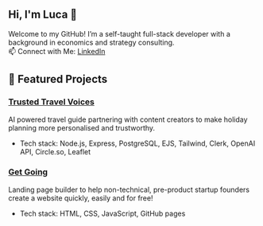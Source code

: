 ## Hi, I'm Luca 👋

Welcome to my GitHub! I’m a self-taught full-stack developer with a background in economics and strategy consulting.  
📫 Connect with Me: [LinkedIn](https://www.linkedin.com/in/luca-ducceschi-b90247115/)

## 🔨 Featured Projects  

### [Trusted Travel Voices](https://trustedtravelvoices.com/)
AI powered travel guide partnering with content creators to make holiday planning more personalised and trustworthy.
- Tech stack: Node.js, Express, PostgreSQL, EJS, Tailwind, Clerk, OpenAI API, Circle.so, Leaflet

### [Get Going](https://lucaducca.github.io/jgg-main-page/)
Landing page builder to help non-technical, pre-product startup founders create a website quickly, easily and for free!
- Tech stack: HTML, CSS, JavaScript, GitHub pages
